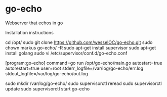 # go-echo
Webserver that echos in go

Installation instructions

cd /opt/
sudo git clone https://github.com/wesselOC/go-echo.git
sudo chown markus go-echo/ -R
sudo apt-get install supervisor
sudo apt-get install golang
sudo vi /etc/supervisor/conf.d/go-echo.conf

[program:go-echo]
command=go run /opt/go-echo/main.go
autostart=true
autorestart=true
user=root
stderr_logfile=/var/log/go-echo/err.log
stdout_logfile=/var/log/go-echo/out.log


sudo mkdir /var/log/go-echo/
sudo supervisorctl reread
sudo supervisorctl update
sudo supervisorctl start go-echo

